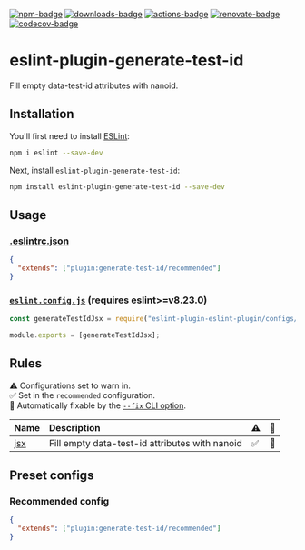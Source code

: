 [![npm-badge]][npm]
[![downloads-badge]][npm]
[![actions-badge]][actions]
[![renovate-badge]][renovate]
[![codecov-badge]][codecov]

[npm-badge]: https://img.shields.io/npm/v/eslint-plugin-generate-test-id
[npm]: https://www.npmjs.com/package/eslint-plugin-generate-test-id
[downloads-badge]: https://img.shields.io/npm/dw/eslint-plugin-generate-test-id?color=blue
[actions-badge]: https://github.com/matzkoh/eslint-plugin-generate-test-id/actions/workflows/release.yml/badge.svg
[actions]: https://github.com/matzkoh/eslint-plugin-generate-test-id/actions/workflows/release.yml
[renovate-badge]: https://img.shields.io/badge/renovate-enabled-brightgreen
[renovate]: https://renovatebot.com/
[codecov-badge]: https://codecov.io/gh/matzkoh/eslint-plugin-generate-test-id/branch/master/graph/badge.svg
[codecov]: https://codecov.io/gh/matzkoh/eslint-plugin-generate-test-id

# eslint-plugin-generate-test-id

Fill empty data-test-id attributes with nanoid.

## Installation

You'll first need to install [ESLint](https://eslint.org/):

```sh
npm i eslint --save-dev
```

Next, install `eslint-plugin-generate-test-id`:

```sh
npm install eslint-plugin-generate-test-id --save-dev
```

## Usage

### <a name='eslintrc'></a>**[.eslintrc.json](https://eslint.org/docs/latest/use/configure/configuration-files)**

```json
{
  "extends": ["plugin:generate-test-id/recommended"]
}
```

### <a name='flat'></a>[`eslint.config.js`](https://eslint.org/docs/latest/use/configure/configuration-files-new) (requires eslint>=v8.23.0)

```js
const generateTestIdJsx = require("eslint-plugin-eslint-plugin/configs/recommended");

module.exports = [generateTestIdJsx];
```

## Rules

<!-- begin auto-generated rules list -->

⚠️ Configurations set to warn in.\
✅ Set in the `recommended` configuration.\
🔧 Automatically fixable by the [`--fix` CLI option](https://eslint.org/docs/user-guide/command-line-interface#--fix).

| Name                     | Description                                    | ⚠️  | 🔧  |
| :----------------------- | :--------------------------------------------- | :-- | :-- |
| [jsx](docs/rules/jsx.md) | Fill empty data-test-id attributes with nanoid | ✅  | 🔧  |

<!-- end auto-generated rules list -->

## Preset configs

### Recommended config

```json
{
  "extends": ["plugin:generate-test-id/recommended"]
}
```
